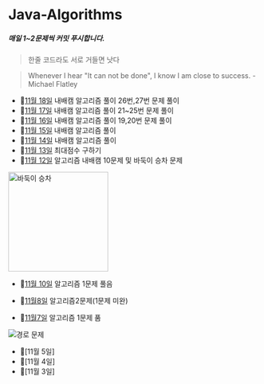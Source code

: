 # Java-Algorithms
<!--Heading-->
##### 매일 1~2문제씩 커밋 푸시합니다.
> 한줄 코드라도 서로 거들면 낫다

> Whenever I hear "It can not be done", I know I am close to success. -Michael Flatley

- 📆[11월 18일](https://github.com/Mcgeolypazun/Java-Algorithms/tree/main/src/november18th) 내배캠 알고리즘 풀이 26번,27번 문제 풀이
- 📆[11월 17일](https://github.com/Mcgeolypazun/Java-Algorithms/tree/main/src/november17th) 내배캠 알고리즘 풀이 21~25번 문제 풀이
- 📆[11월 16일](https://github.com/Mcgeolypazun/Java-Algorithms/tree/main/src/november16th) 내배캠 알고리즘 풀이 19,20번 문제 풀이
- 📆[11월 15일](https://github.com/Mcgeolypazun/Java-Algorithms/blob/main/src/november15th/Solution.java) 내배캠 알고리즘 풀이
- 📆[11월 14일](https://github.com/Mcgeolypazun/Java-Algorithms/blob/main/src/november14th/Solution.java) 내배캠 알고리즘 풀이
- 📆[11월 13일](https://github.com/Mcgeolypazun/Java-Algorithms/tree/main/src/november13th) 최대점수 구하기
- 📆[11월 12일](https://github.com/Mcgeolypazun/Java-Algorithms/tree/main/src/november12th) 알고리즘 내배캠 10문제 및 바둑이 승차 문제
  
<img
  src="https://github.com/Mcgeolypazun/Java-Algorithms/assets/79851594/2040d31b-b7e0-4c4c-a46a-a3945f7e7ffb"
  alt="바둑이 승차" height = 200, width = 200/>

- 📆[11월 10일](https://github.com/Mcgeolypazun/Java-Algorithms/blob/main/src/november10th/Main.java) 알고리즘 1문제 풀음

- 📆[11월8일](https://github.com/Mcgeolypazun/Java-Algorithms/tree/main/src/november8th) 알고리즘2문제(1문제 미완)

- 📆[11월7일](https://github.com/Mcgeolypazun/Java-Algorithms/tree/main/src/november7th) 알고리즘 1문제 품
  
![경로 문제](https://github.com/Mcgeolypazun/Java-Algorithms/assets/79851594/4089f25b-9086-4a20-a190-04717cd15b62)

- 📆[11월 5일]
- 📆[11월 4일]
- 📆[11월 3일]
